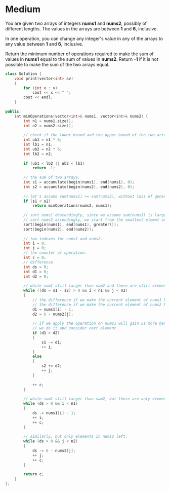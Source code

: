 # Medium

You are given two arrays of integers **nums1** and **nums2**, possibly of different lengths. The values in the arrays are between **1** and **6**, inclusive.

In one operation, you can change any integer's value in any of the arrays to any value between **1** and **6**, inclusive.

Return the minimum number of operations required to make the sum of values in **nums1** equal to the sum of values in **nums2**. Return **-1**​​​​​ if it is not possible to make the sum of the two arrays equal.

```cpp
class Solution {
    void print(vector<int> &v)
    {
        for (int x : v)
            cout << x << " ";
        cout << endl;
    }
    
public:
    int minOperations(vector<int>& nums1, vector<int>& nums2) {
        int n1 = nums1.size();
        int n2 = nums2.size();
        
        // check if the lower bound and the upper bound of the two arrays are overlapping.
        int ub1 = n1 * 6;
        int lb1 = n1;
        int ub2 = n2 * 6;
        int lb2 = n2;
        
        if (ub1 < lb2 || ub2 < lb1)
            return -1;
        
        // the sum of two arrays.
        int s1 = accumulate(begin(nums1), end(nums1), 0);
        int s2 = accumulate(begin(nums2), end(nums2), 0);
        
        // let's assume sum(nums1) >= sum(nums2), without loss of generality
        if (s1 < s2)
            return minOperations(nums2, nums1);
        
        // sort nums1 descendingly, since we assume sum(nums1) is larger, we start from the largest element and try to decrease it.
        // sort nums2 ascendingly, we start from the smallest elemnt and try to increase it.
        sort(begin(nums1), end(nums1), greater());
        sort(begin(nums2), end(nums2));
        
        // two indexes for nums1 and nums2.
        int i = 0;
        int j = 0;
        // the counter of operation.
        int c = 0;
        // difference
        int ds = 0;
        int d1 = 0;
        int d2 = 0;
        
        // while sum1 still larger than sum2 and there are still elements to consider in both array.
        while ((ds = s1 - s2) > 0 && i < n1 && j < n2)
        {
            // the difference if we make the current element of nums1 become 1 and
            // the difference if we make the current element of nums2 become 6
            d1 = nums1[i] - 1;
            d2 = 6 - nums2[j];
            
            // if we apply the operation on nums1 will gain us more benefit,
            // we do it and consider next element.
            if (d1 > d2)
            {
                s1 -= d1;
                ++ i;
            }
            else
            {
                s2 += d2;
                ++ j;
            }
            
            ++ c;
        }
        
        // while sum1 still larger than sum2, but there are only elements in nums1 left to consider
        while (ds > 0 && i < n1)
        {
            ds -= nums1[i] - 1;
            ++ i;
            ++ c;
        }
        
        // similarly, but only elements in nums2 left.
        while (ds > 0 && j < n2)
        {
            ds -= 6 - nums2[j];
            ++ j;
            ++ c;
        }
        
        return c;
    }
};
```
